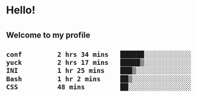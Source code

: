 
<h1>Hello!<h1>
<h2>Welcome to my profile<h2>

<!--START_SECTION:waka-->

```txt
conf         2 hrs 34 mins   ██████░░░░░░░░░░░░░░░░░░░   24.45 %
yuck         2 hrs 17 mins   █████▒░░░░░░░░░░░░░░░░░░░   21.80 %
INI          1 hr 25 mins    ███▒░░░░░░░░░░░░░░░░░░░░░   13.45 %
Bash         1 hr 2 mins     ██▒░░░░░░░░░░░░░░░░░░░░░░   09.85 %
CSS          48 mins         ██░░░░░░░░░░░░░░░░░░░░░░░   07.61 %
```

<!--END_SECTION:waka-->
